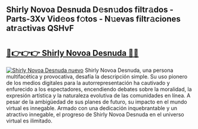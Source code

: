 ## Shirly Novoa Desnuda D𝚎sn𝚞dos filtr𝚊dos - Parts-3Xv Vid𝚎os f𝚘tos - N𝚞evas filtr𝚊ciones atr𝚊ctivas QSHvF

# <h2><a href="http://mb6aqar.tromn.icu/?c=Shirly+Novoa+Desnuda">🔗👉👉👉 Shirly Novoa Desnuda 🔗🔗</a></h2>

[![Shirly Novoa Desnuda nuevo](https://i.imgur.com/pEAQMta.gif)](http://mb6aqar.tromn.icu/?c=Shirly+Novoa+Desnuda)
Shirly Novoa Desnuda, una persona multifacética y provocativa, desafía la descripción simple. Su uso pionero de los medios digitales para la autorrepresentación ha cautivado y enfurecido a los espectadores, encendiendo debates sobre la moralidad, la expresión artística y la naturaleza evolutiva de las comunidades en línea. A pesar de la ambigüedad de sus planes de futuro, su impacto en el mundo virtual es innegable. Armado con una dedicación inquebrantable y un atractivo innegable, el progreso de Shirly Novoa Desnuda en el universo virtual es ilimitado.
